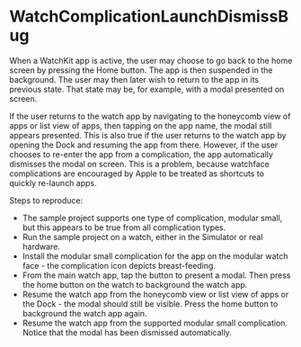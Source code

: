 # WatchComplicationLaunchDismissBug

When a WatchKit app is active, the user may choose to go back to the home screen by pressing the Home button. The app is then suspended in the background. The user may then later wish to return to the app in its previous state. That state may be, for example, with a modal presented on screen.

If the user returns to the watch app by navigating to the honeycomb view of apps or list view of apps, then tapping on the app name, the modal still appears presented. This is also true if the user returns to the watch app by opening the Dock and resuming the app from there. However, if the user chooses to re-enter the app from a complication, the app automatically dismisses the modal on screen. This is a problem, because watchface complications are encouraged by Apple to be treated as shortcuts to quickly re-launch apps.

Steps to reproduce:

- The sample project supports one type of complication, modular small, but this appears to be true from all complication types.
- Run the sample project on a watch, either in the Simulator or real hardware. 
- Install the modular small complication for the app on the modular watch face - the complication icon depicts breast-feeding.
- From the main watch app, tap the button to present a modal. Then press the home button on the watch to background the watch app.
- Resume the watch app from the honeycomb view or list view of apps or the Dock - the modal should still be visible. Press the home button to background the watch app again.
- Resume the watch app from the supported modular small complication. Notice that the modal has been dismissed automatically.
